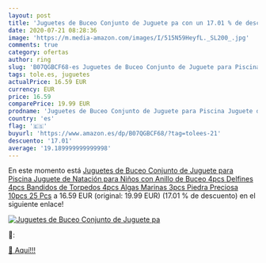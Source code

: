 ```yaml
---
layout: post
title: 'Juguetes de Buceo Conjunto de Juguete pa con un 17.01 % de descuento'
date: 2020-07-21 08:28:36
image: 'https://m.media-amazon.com/images/I/515N59HeyfL._SL200_.jpg'
comments: true
category: ofertas
author: ring
slug: 'B07QGBCF68-es Juguetes de Buceo Conjunto de Juguete para Piscina Juguete...'
tags: tole.es, juguetes
actualPrice: 16.59 EUR
currency: EUR
price: 16.59
comparePrice: 19.99 EUR
prodname: 'Juguetes de Buceo Conjunto de Juguete para Piscina Juguete de Natación para Niños con Anillo de Buceo 4pcs  Delfines 4pcs  Bandidos de Torpedos 4pcs  Algas Marinas 3pcs  Piedra Preciosa 10pcs  25 Pcs'
country: 'es'
flag: '🇪🇸'
buyurl: 'https://www.amazon.es/dp/B07QGBCF68/?tag=tolees-21'
descuento: '17.01'
average: '19.189999999999998'
---
```


En este momento está [Juguetes de Buceo Conjunto de Juguete para Piscina Juguete de Natación para Niños con Anillo de Buceo 4pcs  Delfines 4pcs  Bandidos de Torpedos 4pcs  Algas Marinas 3pcs  Piedra Preciosa 10pcs  25 Pcs](https://www.amazon.es/dp/B07QGBCF68/?tag=tolees-21) a 16.59 EUR (original: 19.99 EUR) (17.01 %  de descuento) en el siguiente enlace!

[![Juguetes de Buceo Conjunto de Juguete pa](https://m.media-amazon.com/images/I/515N59HeyfL._SL200_.jpg)](https://www.amazon.es/dp/B07QGBCF68/?tag=tolees-21)

🔎:


[🛒 Aquí!!!](https://www.amazon.es/dp/B07QGBCF68/?tag=tolees-21)
